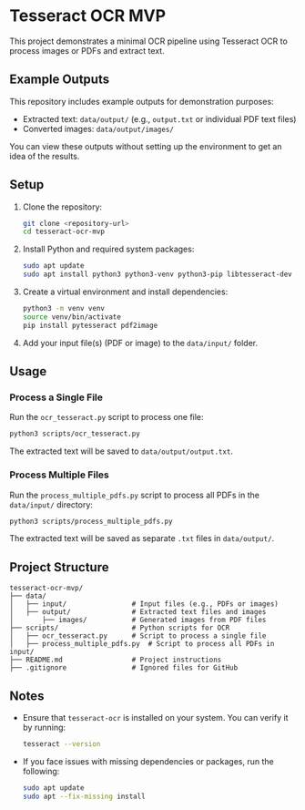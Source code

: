# Tesseract OCR MVP

This project demonstrates a minimal OCR pipeline using Tesseract OCR to process images or PDFs and extract text.

## Example Outputs

This repository includes example outputs for demonstration purposes:

- Extracted text: `data/output/` (e.g., `output.txt` or individual PDF text files)
- Converted images: `data/output/images/`

You can view these outputs without setting up the environment to get an idea of the results.

## Setup

1. Clone the repository:

   ```bash
   git clone <repository-url>
   cd tesseract-ocr-mvp
   ```

2. Install Python and required system packages:

   ```bash
   sudo apt update
   sudo apt install python3 python3-venv python3-pip libtesseract-dev libleptonica-dev tesseract-ocr
   ```

3. Create a virtual environment and install dependencies:

   ```bash
   python3 -m venv venv
   source venv/bin/activate
   pip install pytesseract pdf2image
   ```

4. Add your input file(s) (PDF or image) to the `data/input/` folder.

## Usage

### Process a Single File
Run the `ocr_tesseract.py` script to process one file:
   ```bash
   python3 scripts/ocr_tesseract.py
   ```
The extracted text will be saved to `data/output/output.txt`.

### Process Multiple Files
Run the `process_multiple_pdfs.py` script to process all PDFs in the `data/input/` directory:
   ```bash
   python3 scripts/process_multiple_pdfs.py
   ```
The extracted text will be saved as separate `.txt` files in `data/output/`.

## Project Structure

```text
tesseract-ocr-mvp/
├── data/
│   ├── input/                # Input files (e.g., PDFs or images)
│   ├── output/               # Extracted text files and images
│       ├── images/           # Generated images from PDF files
├── scripts/                  # Python scripts for OCR
│   ├── ocr_tesseract.py      # Script to process a single file
│   ├── process_multiple_pdfs.py  # Script to process all PDFs in input/
├── README.md                 # Project instructions
├── .gitignore                # Ignored files for GitHub
```

## Notes

- Ensure that `tesseract-ocr` is installed on your system. You can verify it by running:

   ```bash
   tesseract --version
   ```

- If you face issues with missing dependencies or packages, run the following:

   ```bash
   sudo apt update
   sudo apt --fix-missing install
   ```

